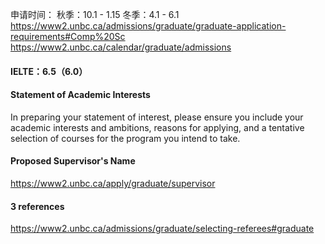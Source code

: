 申请时间：
秋季：10.1 - 1.15
冬季：4.1 - 6.1
https://www2.unbc.ca/admissions/graduate/graduate-application-requirements#Comp%20Sc
https://www2.unbc.ca/calendar/graduate/admissions

#### IELTE：6.5（6.0）
#### Statement of Academic Interests
In preparing your statement of interest, please ensure you include your academic interests and ambitions, reasons for applying, and a tentative selection of courses for the program you intend to take.

#### Proposed Supervisor's Name
https://www2.unbc.ca/apply/graduate/supervisor

#### 3 references
https://www2.unbc.ca/admissions/graduate/selecting-referees#graduate